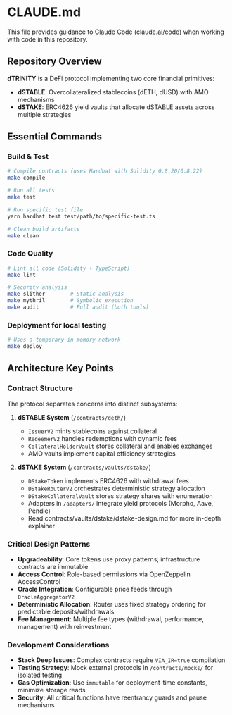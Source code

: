 # CLAUDE.md

This file provides guidance to Claude Code (claude.ai/code) when working with code in this repository.

## Repository Overview

**dTRINITY** is a DeFi protocol implementing two core financial primitives:
- **dSTABLE**: Overcollateralized stablecoins (dETH, dUSD) with AMO mechanisms
- **dSTAKE**: ERC4626 yield vaults that allocate dSTABLE assets across multiple strategies

## Essential Commands

### Build & Test
```bash
# Compile contracts (uses Hardhat with Solidity 0.8.20/0.8.22)
make compile

# Run all tests
make test

# Run specific test file
yarn hardhat test test/path/to/specific-test.ts

# Clean build artifacts
make clean
```

### Code Quality
```bash
# Lint all code (Solidity + TypeScript)
make lint

# Security analysis
make slither        # Static analysis
make mythril        # Symbolic execution
make audit          # Full audit (both tools)
```

### Deployment for local testing
```bash
# Uses a temporary in-memory network
make deploy
```

## Architecture Key Points

### Contract Structure
The protocol separates concerns into distinct subsystems:

1. **dSTABLE System** (`/contracts/deth/`)
   - `IssuerV2` mints stablecoins against collateral
   - `RedeemerV2` handles redemptions with dynamic fees
   - `CollateralHolderVault` stores collateral and enables exchanges
   - AMO vaults implement capital efficiency strategies

2. **dSTAKE System** (`/contracts/vaults/dstake/`)
   - `DStakeToken` implements ERC4626 with withdrawal fees
   - `DStakeRouterV2` orchestrates deterministic strategy allocation
   - `DStakeCollateralVault` stores strategy shares with enumeration
   - Adapters in `/adapters/` integrate yield protocols (Morpho, Aave, Pendle)
   - Read contracts/vaults/dstake/dstake-design.md for more in-depth explainer

### Critical Design Patterns
- **Upgradeability**: Core tokens use proxy patterns; infrastructure contracts are immutable
- **Access Control**: Role-based permissions via OpenZeppelin AccessControl
- **Oracle Integration**: Configurable price feeds through `OracleAggregatorV2`
- **Deterministic Allocation**: Router uses fixed strategy ordering for predictable deposits/withdrawals
- **Fee Management**: Multiple fee types (withdrawal, performance, management) with reinvestment

### Development Considerations
- **Stack Deep Issues**: Complex contracts require `VIA_IR=true` compilation
- **Testing Strategy**: Mock external protocols in `/contracts/mocks/` for isolated testing
- **Gas Optimization**: Use `immutable` for deployment-time constants, minimize storage reads
- **Security**: All critical functions have reentrancy guards and pause mechanisms
